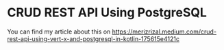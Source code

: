 # CRUD REST API Using PostgreSQL


You can find my article about this on https://merizrizal.medium.com/crud-rest-api-using-vert-x-and-postgresql-in-kotlin-175615e4121c
